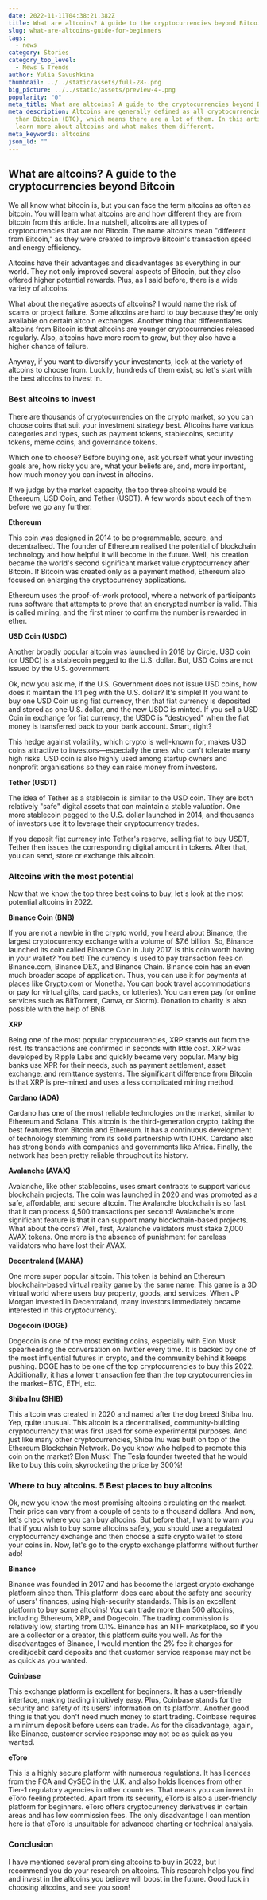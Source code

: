 ```yaml
---
date: 2022-11-11T04:38:21.382Z
title: What are altcoins? A guide to the cryptocurrencies beyond Bitcoin
slug: what-are-altcoins-guide-for-beginners
tags:
  - news
category: Stories
category_top_level:
  - News & Trends
author: Yulia Savushkina
thumbnail: ../../static/assets/full-28-.png
big_picture: ../../static/assets/preview-4-.png
popularity: "0"
meta_title: What are altcoins? A guide to the cryptocurrencies beyond Bitcoin | AADS Blog
meta_description: Altcoins are generally defined as all cryptocurrencies other
  than Bitcoin (BTC), which means there are a lot of them. In this article,
  learn more about altcoins and what makes them different.
meta_keywords: altcoins
json_ld: ""
---
```

## What are altcoins? A guide to the cryptocurrencies beyond Bitcoin

We all know what bitcoin is, but you can face the term altcoins as often as bitcoin. You will learn what altcoins are and how different they are from bitcoin from this article.
In a nutshell, altcoins are all types of cryptocurrencies that are not Bitcoin. The name altcoins mean "different from Bitcoin," as they were created to improve Bitcoin's transaction speed and energy efficiency. 

Altcoins have their advantages and disadvantages as everything in our world. They not only improved several aspects of Bitcoin, but they also offered higher potential rewards. Plus, as I said before, there is a wide variety of altcoins. 

What about the negative aspects of altcoins? I would name the risk of scams or project failure. Some altcoins are hard to buy because they're only available on certain altcoin exchanges. Another thing that differentiates altcoins from Bitcoin is that altcoins are younger cryptocurrencies released regularly. Also, altcoins have more room to grow, but they also have a higher chance of failure.

Anyway, if you want to diversify your investments, look at the variety of altcoins to choose from. Luckily, hundreds of them exist, so let's start with the best altcoins to invest in.

### Best altcoins to invest

There are thousands of cryptocurrencies on the crypto market, so you can choose coins that suit your investment strategy best. Altcoins have various categories and types, such as payment tokens, stablecoins, security tokens, meme coins, and governance tokens. 

Which one to choose? Before buying one, ask yourself what your investing goals are, how risky you are, what your beliefs are, and, more important, how much money you can invest in altcoins. 

If we judge by the market capacity, the top three altcoins would be Ethereum, USD Coin, and Tether (USDT). A few words about each of them before we go any further: 

**Ethereum** 

This coin was designed in 2014 to be programmable, secure, and decentralised. The founder of Ethereum realised the potential of blockchain technology and how helpful it will become in the future. Well, his creation became the world's second significant market value cryptocurrency after Bitcoin. If Bitcoin was created only as a payment method, Ethereum also focused on enlarging the cryptocurrency applications.  

Ethereum uses the proof-of-work protocol, where a network of participants runs software that attempts to prove that an encrypted number is valid. This is called mining, and the first miner to confirm the number is rewarded in ether. 

**USD Coin (USDC)**

Another broadly popular altcoin was launched in 2018 by Circle. USD coin (or USDC) is a stablecoin pegged to the U.S. dollar. But, USD Coins are not issued by the U.S. government. 

Ok, now you ask me, if the U.S. Government does not issue USD coins, how does it maintain the 1:1 peg with the U.S. dollar? It's simple! If you want to buy one USD Coin using fiat currency, then that fiat currency is deposited and stored as one U.S. dollar, and the new USDC is minted. If you sell a USD Coin in exchange for fiat currency, the USDC is "destroyed" when the fiat money is transferred back to your bank account. Smart, right?

This hedge against volatility, which crypto is well-known for, makes USD coins attractive to investors—especially the ones who can't tolerate many high risks. USD coin is also highly used among startup owners and nonprofit organisations so they can raise money from investors. 

**Tether (USDT)**

The idea of Tether as a stablecoin is similar to the USD coin. They are both relatively "safe" digital assets that can maintain a stable valuation. One more stablecoin pegged to the U.S. dollar launched in 2014, and thousands of investors use it to leverage their cryptocurrency trades.

If you deposit fiat currency into Tether's reserve, selling fiat to buy USDT, Tether then issues the corresponding digital amount in tokens. After that, you can send, store or exchange this altcoin.

### **Altcoins with the most potential**

Now that we know the top three best coins to buy, let's look at the most potential altcoins in 2022. 

**Binance Coin (BNB)**

If you are not a newbie in the crypto world, you heard about Binance, the largest cryptocurrency exchange with a volume of $7.6 billion. So, Binance launched its coin called Binance Coin in July 2017. Is this coin worth having in your wallet? You bet! The currency is used to pay transaction fees on Binance.com, Binance DEX, and Binance Chain. Binance coin has an even much broader scope of application. Thus, you can use it for payments at places like Crypto.com or Monetha. You can book travel accommodations or pay for virtual gifts, card packs, or lotteries). You can even pay for online services such as BitTorrent, Canva, or Storm). Donation to charity is also possible with the help of BNB.

**XRP**

Being one of the most popular cryptocurrencies, XRP stands out from the rest. Its transactions are confirmed in seconds with little cost.
XRP was developed by Ripple Labs and quickly became very popular. Many big banks use XPR for their needs, such as payment settlement, asset exchange, and remittance systems. The significant difference from Bitcoin is that XRP is pre-mined and uses a less complicated mining method.

**Cardano (ADA)**

Cardano has one of the most reliable technologies on the market, similar to Ethereum and Solana. This altcoin is the third-generation crypto, taking the best features from Bitcoin and Ethereum. It has a continuous development of technology stemming from its solid partnership with IOHK. Cardano also has strong bonds with companies and governments like Africa. Finally, the network has been pretty reliable throughout its history. 

**Avalanche (AVAX)**

Avalanche, like other stablecoins, uses smart contracts to support various blockchain projects. The coin was launched in 2020 and was promoted as a safe, affordable, and secure altcoin. The Avalanche blockchain is so fast that it can process 4,500 transactions per second! Avalanche's more significant feature is that it can support many blockchain-based projects.
What about the cons? Well, first, Avalanche validators must stake 2,000 AVAX tokens. One more is the absence of punishment for careless validators who have lost their AVAX. 

**Decentraland (MANA)**

One more super popular altcoin. This token is behind an Ethereum blockchain-based virtual reality game by the same name. This game is a 3D virtual world where users buy property, goods, and services. When JP Morgan invested in Decentraland, many investors immediately became interested in this cryptocurrency. 

**Dogecoin (DOGE)**

Dogecoin is one of the most exciting coins, especially with Elon Musk spearheading the conversation on Twitter every time. It is backed by one of the most influential futures in crypto, and the community behind it keeps pushing. DOGE has to be one of the top cryptocurrencies to buy this 2022. Additionally, it has a lower transaction fee than the top cryptocurrencies in the market– BTC, ETH, etc. 

**Shiba Inu (SHIB)**

This altcoin was created in 2020 and named after the dog breed Shiba Inu. Yep, quite unusual. This altcoin is a decentralised, community-building cryptocurrency that was first used for some experimental purposes. And just like many other cryptocurrencies, Shiba Inu was built on top of the Ethereum Blockchain Network. Do you know who helped to promote this coin on the market? Elon Musk! The Tesla founder tweeted that he would like to buy this coin, skyrocketing the price by 300%!

### Where to buy altcoins. 5 Best places to buy altcoins

Ok, now you know the most promising altcoins circulating on the market. Their price can vary from a couple of cents to a thousand dollars. And now, let's check where you can buy altcoins. But before that, I want to warn you that if you wish to buy some altcoins safely, you should use a regulated cryptocurrency exchange and then choose a safe crypto wallet to store your coins in. Now, let's go to the crypto exchange platforms without further ado!

**Binance** 

Binance was founded in 2017 and has become the largest crypto exchange platform since then. This platform does care about the safety and security of users' finances, using high-security standards. This is an excellent platform to buy some altcoins! You can trade more than 500 altcoins, including Ethereum, XRP, and Dogecoin. The trading commission is relatively low, starting from 0.1%. Binance has an NTF marketplace, so if you are a collector or a creator, this platform suits you well. 
As for the disadvantages of Binance, I would mention the 2% fee it charges for credit/debit card deposits and that customer service response may not be as quick as you wanted. 

**Coinbase**

This exchange platform is excellent for beginners. It has a user-friendly interface, making trading intuitively easy. Plus, Coinbase stands for the security and safety of its users' information on its platform. Another good thing is that you don't need much money to start trading. Coinbase requires a minimum deposit before users can trade.
As for the disadvantage, again, like Binance, customer service response may not be as quick as you wanted. 

**eToro**

This is a highly secure platform with numerous regulations. It has licences from the FCA and CySEC in the U.K. and also holds licences from other Tier-1 regulatory agencies in other countries. That means you can invest in eToro feeling protected. 
Apart from its security, eToro is also a user-friendly platform for beginners. eToro offers cryptocurrency derivatives in certain areas and has low commission fees. The only disadvantage I can mention here is that eToro is ​​unsuitable for advanced charting or technical analysis. 

### Conclusion

I have mentioned several promising altcoins to buy in 2022, but I recommend you do your research on altcoins. This research helps you find and invest in the altcoins you believe will boost in the future. Good luck in choosing altcoins, and see you soon!

